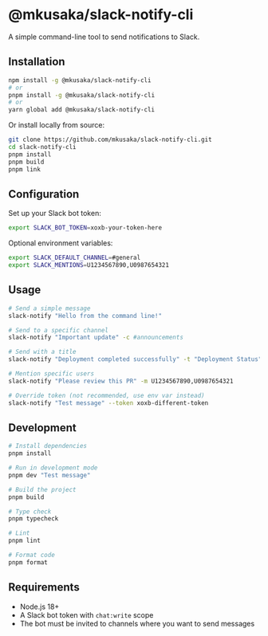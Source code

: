 # @mkusaka/slack-notify-cli

A simple command-line tool to send notifications to Slack.

## Installation

```bash
npm install -g @mkusaka/slack-notify-cli
# or
pnpm install -g @mkusaka/slack-notify-cli
# or
yarn global add @mkusaka/slack-notify-cli
```

Or install locally from source:

```bash
git clone https://github.com/mkusaka/slack-notify-cli.git
cd slack-notify-cli
pnpm install
pnpm build
pnpm link
```

## Configuration

Set up your Slack bot token:

```bash
export SLACK_BOT_TOKEN=xoxb-your-token-here
```

Optional environment variables:

```bash
export SLACK_DEFAULT_CHANNEL=#general
export SLACK_MENTIONS=U1234567890,U0987654321
```

## Usage

```bash
# Send a simple message
slack-notify "Hello from the command line!"

# Send to a specific channel
slack-notify "Important update" -c #announcements

# Send with a title
slack-notify "Deployment completed successfully" -t "Deployment Status"

# Mention specific users
slack-notify "Please review this PR" -m U1234567890,U0987654321

# Override token (not recommended, use env var instead)
slack-notify "Test message" --token xoxb-different-token
```

## Development

```bash
# Install dependencies
pnpm install

# Run in development mode
pnpm dev "Test message"

# Build the project
pnpm build

# Type check
pnpm typecheck

# Lint
pnpm lint

# Format code
pnpm format
```

## Requirements

- Node.js 18+
- A Slack bot token with `chat:write` scope
- The bot must be invited to channels where you want to send messages